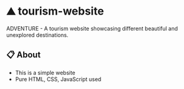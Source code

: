 # ⛰ tourism-website
ADVENTURE -  A tourism website showcasing different beautiful and unexplored destinations.

## 📋 About
 -  This is a simple website
 -  Pure HTML, CSS, JavaScript used
 
 

